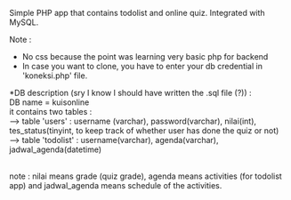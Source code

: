 Simple PHP app that contains todolist and online quiz. Integrated with MySQL.

Note :
- No css because the point was learning very basic php for backend
- In case you want to clone, you have to enter your db credential in 'koneksi.php' file.

*DB description (sry I know I should have written the .sql file (?)) : <br />
DB name = kuisonline <br />
it contains two tables : <br />
--> table 'users' : username (varchar), password(varchar), nilai(int), tes_status(tinyint, to keep track of whether user has done the quiz or not) <br />
--> table 'todolist' : username(varchar), agenda(varchar), jadwal_agenda(datetime) <br /> <br />

note : nilai means grade (quiz grade), agenda means activities (for todolist app) and jadwal_agenda means schedule of the activities.
